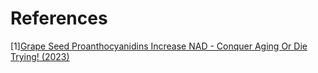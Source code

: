 # References
[1][Grape Seed Proanthocyanidins Increase NAD - Conquer Aging Or Die Trying! (2023)](https://www.youtube.com/watch?v=KsFKIl3JtP0)